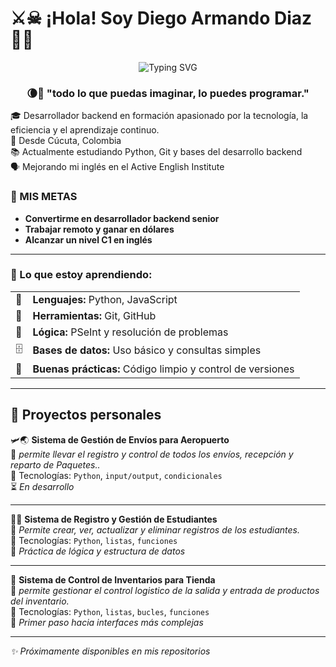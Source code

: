 # ⚔️☠︎   ¡Hola! Soy Diego Armando Diaz 🐦‍🔥
<p align="center">
  <img src="https://readme-typing-svg.herokuapp.com?font=Anton&size=24&duration=3000&pause=1500&color=8000FF&center=true&vCenter=true&width=600&lines=Backend+Developer+in+progress+🔥;Apasionado+por+la+tecnología+💻;Construyendo+mi+futuro+con+código+🚀" alt="Typing SVG">
</p>


<h3 align="center">🌘🌟 "todo lo que puedas imaginar, lo puedes programar."</h3>

🎓 Desarrollador backend en formación apasionado por la tecnología, la eficiencia y el aprendizaje continuo.  
📍 Desde Cúcuta, Colombia  
📚 Actualmente estudiando Python, Git y bases del desarrollo backend  
🗣️ Mejorando mi inglés en el Active English Institute  
### 🎯 MIS METAS

- **Convertirme en desarrollador backend senior**
- **Trabajar remoto y ganar en dólares**
- **Alcanzar un nivel C1 en inglés**


---

<h3>👑 Lo que estoy aprendiendo:</h3>

<table>
  <tr>
    <td>🐍</td>
    <td><strong>Lenguajes:</strong> Python, JavaScript</td>
  </tr>
  <tr>
    <td>🔧</td>
    <td><strong>Herramientas:</strong> Git, GitHub</td>
  </tr>
  <tr>
    <td>🧠</td>
    <td><strong>Lógica:</strong> PSeInt y resolución de problemas</td>
  </tr>
  <tr>
    <td>🗄️</td>
    <td><strong>Bases de datos:</strong> Uso básico y consultas simples</td>
  </tr>
  <tr>
    <td>📏</td>
    <td><strong>Buenas prácticas:</strong> Código limpio y control de versiones</td>
  </tr>
</table>

---

## 📁 Proyectos personales

🛩️🌏 **Sistema de Gestión de Envíos para Aeropuerto**  
👾 *permite llevar el registro y control de todos los envíos, recepción y reparto de Paquetes..*  
📌 Tecnologías: `Python`, `input/output`, `condicionales`  
⏳ *En desarrollo*  

---

👨‍🏫 **Sistema de Registro y Gestión de Estudiantes**  
💬 *Permite crear, ver, actualizar y eliminar registros de los estudiantes.*  
📌 Tecnologías: `Python`, `listas`, `funciones`  
🧪 *Práctica de lógica y estructura de datos*  

---

💎 **Sistema de Control de Inventarios para Tienda**  
💬 *permite gestionar el control logistico de la salida y entrada de productos del inventario.*  
📌 Tecnologías: `Python`, `listas`, `bucles`, `funciones`  
🎯 *Primer paso hacia interfaces más complejas*

---

_✨ Próximamente disponibles en mis repositorios_

